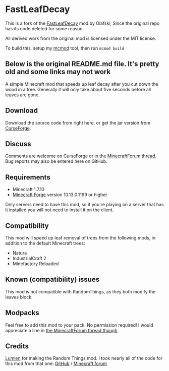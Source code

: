 # FastLeafDecay
This is a fork of the [FastLeafDecay](https://github.com/Olafski/FastLeafDecay) mod by Olafski, Since the original repo has its code deleted for some reason.

All derived work from the original mod is licensed under the MIT license.

To build this, setup my [mcmod](https://github.com/NinthTechMC/mcmod) tool, then run `mcmod build`

Below is the original README.md file. It's pretty old and some links may not work
---
A simple Minecraft mod that speeds up leaf decay after you cut down the wood in a tree. Generally it will only take about five seconds before all leaves are gone.

## Download
Download the source code from right here, or get the jar version from [CurseForge](http://minecraft.curseforge.com/mc-mods/230976-fastleafdecay).

## Discuss
Comments are welcome on CurseForge or in the [MinecraftForum thread](http://www.minecraftforum.net/forums/mapping-and-modding/minecraft-mods/2196219-fastleafdecay-leaves-be-gone). Bug reports may also be entered here on GitHub.

## Requirements
* Minecraft 1.7.10
* [Minecraft Forge](http://files.minecraftforge.net/) version 10.13.0.1199 or higher
 
Only servers need to have this mod, so if you're playing on a server that has it installed you will not need to install it on the client.

## Compatibility
This mod will speed up leaf removal of trees from the following mods, in addition to the default Minecraft trees:
* Natura
* IndustrialCraft 2
* Minefactory Reloaded

## Known (compatibility) issues
This mod is not compatible with RandomThings, as they both modify the leaves block.

## Modpacks
Feel free to add this mod to your pack. No permission required! I would appreciate a line in [the MinecraftForum thread though](http://www.minecraftforum.net/forums/mapping-and-modding/minecraft-mods/2196219-fastleafdecay-leaves-be-gone).

## Credits
[Lumien](https://github.com/lumien231) for making the Random Things mod. I took nearly all of the code for this mod from that one:
[GitHub](https://github.com/lumien231/Random-Things) / [Minecraft forum](http://www.minecraftforum.net/forums/mapping-and-modding/minecraft-mods/1289551-1-6-x-1-7-2-1-7-10-random-things-2-0-remake)
